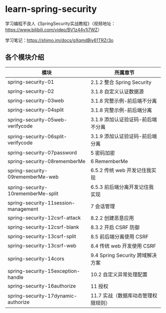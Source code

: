 # learn-spring-security
学习编程不良人《SpringSecurity实战教程》（视频地址：<https://www.bilibili.com/video/BV1z44y1j7WZ>）

学习笔记：<https://shimo.im/docs/gXqmdBjy61TRZr3o>

## 各个模块介绍
| 模块                                   | 所属章节                       |
|--------------------------------------|----------------------------|
| spring-security-01                   | 2.1.2 整合 Spring Security   |
| spring-security-02                   | 3.1.8 自定义认证数据源             |
| spring-security-03web                | 3.1.8 完整示例-前后端不分离          |
| spring-security-04split              | 3.1.8 完整示例-前后端分离           |
| spring-security-05web-verifycode     | 3.1.9 添加认证验证码-前后端不分离       |
| spring-security-06split-verifycode   | 3.1.9 添加认证验证码-前后端分离        |
| spring-security-07password           | 5 密码加密                     |
| spring-security-08rememberMe         | 6 RememberMe               |
| spring-security-09rememberMe-web     | 6.5.2 传统 web 开发记住我实现       |
| spring-security-10rememberMe-split   | 6.5.3 前后端分离开发记住我实现         |
| spring-security-11session-management | 7 会话管理                     |
| spring-security-12csrf-attack        | 8.2.2 创建恶意应用               |
| spring-security-12csrf-blank         | 8.3.2 开启 CSRF 防御           |
| spring-security-13csrf-split         | 8.5 前后端分离使用 CSRF           |
| spring-security-13csrf-web           | 8.4 传统 web 开发使用 CSRF       |
| spring-security-14cors               | 9.4 Spring Security 跨域解决方案 |
| spring-security-15exception-handle   | 10.2 自定义异常处理配置             |
| spring-security-16authorize          | 11 授权                      |
| spring-security-17dynamic-authorize  | 11.7 实战（数据库动态管理权限规则）       |
